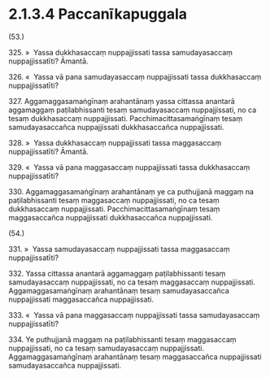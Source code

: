 # 2.1.3.4 Paccanīkapuggala

(53.)

325\. »  Yassa dukkhasaccaṃ nuppajjissati tassa samudayasaccaṃ nuppajjissatīti? Āmantā.

326\. «  Yassa vā pana samudayasaccaṃ nuppajjissati tassa dukkhasaccaṃ nuppajjissatīti?

327\. Aggamaggasamaṅgīnaṃ arahantānaṃ yassa cittassa anantarā aggamaggaṃ paṭilabhissanti tesaṃ samudayasaccaṃ nuppajjissati, no ca tesaṃ dukkhasaccaṃ nuppajjissati. Pacchimacittasamaṅgīnaṃ tesaṃ samudayasaccañca nuppajjissati dukkhasaccañca nuppajjissati.

328\. »  Yassa dukkhasaccaṃ nuppajjissati tassa maggasaccaṃ nuppajjissatīti? Āmantā.

329\. «  Yassa vā pana maggasaccaṃ nuppajjissati tassa dukkhasaccaṃ nuppajjissatīti?

330\. Aggamaggasamaṅgīnaṃ arahantānaṃ ye ca puthujjanā maggaṃ na paṭilabhissanti tesaṃ maggasaccaṃ nuppajjissati, no ca tesaṃ dukkhasaccaṃ nuppajjissati. Pacchimacittasamaṅgīnaṃ tesaṃ maggasaccañca nuppajjissati dukkhasaccañca nuppajjissati.

(54.)

331\. »  Yassa samudayasaccaṃ nuppajjissati tassa maggasaccaṃ nuppajjissatīti?

332\. Yassa cittassa anantarā aggamaggaṃ paṭilabhissanti tesaṃ samudayasaccaṃ nuppajjissati, no ca tesaṃ maggasaccaṃ nuppajjissati. Aggamaggasamaṅgīnaṃ arahantānaṃ tesaṃ samudayasaccañca nuppajjissati maggasaccañca nuppajjissati.

333\. «  Yassa vā pana maggasaccaṃ nuppajjissati tassa samudayasaccaṃ nuppajjissatīti?

334\. Ye puthujjanā maggaṃ na paṭilabhissanti tesaṃ maggasaccaṃ nuppajjissati, no ca tesaṃ samudayasaccaṃ nuppajjissati. Aggamaggasamaṅgīnaṃ arahantānaṃ tesaṃ maggasaccañca nuppajjissati samudayasaccañca nuppajjissati.
